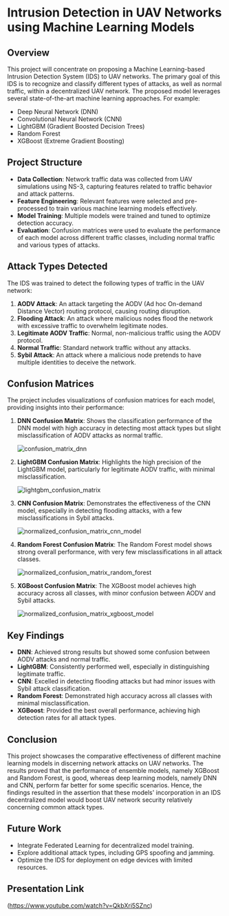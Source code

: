 
# Intrusion Detection in UAV Networks using Machine Learning Models

## Overview

This project will concentrate on proposing a Machine Learning-based Intrusion Detection System (IDS) to UAV networks. The primary goal of this IDS is to recognize and classify different types of attacks, as well as normal traffic, within a decentralized UAV network. The proposed model leverages several state-of-the-art machine learning approaches. For example:
- Deep Neural Network (DNN)
- Convolutional Neural Network (CNN)
- LightGBM (Gradient Boosted Decision Trees)
- Random Forest
- XGBoost (Extreme Gradient Boosting)

## Project Structure

- **Data Collection**: Network traffic data was collected from UAV simulations using NS-3, capturing features related to traffic behavior and attack patterns.
- **Feature Engineering**: Relevant features were selected and pre-processed to train various machine learning models effectively.
- **Model Training**: Multiple models were trained and tuned to optimize detection accuracy.
- **Evaluation**: Confusion matrices were used to evaluate the performance of each model across different traffic classes, including normal traffic and various types of attacks.

## Attack Types Detected

The IDS was trained to detect the following types of traffic in the UAV network:

1. **AODV Attack**: An attack targeting the AODV (Ad hoc On-demand Distance Vector) routing protocol, causing routing disruption.
2. **Flooding Attack**: An attack where malicious nodes flood the network with excessive traffic to overwhelm legitimate nodes.
3. **Legitimate AODV Traffic**: Normal, non-malicious traffic using the AODV protocol.
4. **Normal Traffic**: Standard network traffic without any attacks.
5. **Sybil Attack**: An attack where a malicious node pretends to have multiple identities to deceive the network.

## Confusion Matrices

The project includes visualizations of confusion matrices for each model, providing insights into their performance:

1. **DNN Confusion Matrix**: Shows the classification performance of the DNN model with high accuracy in detecting most attack types but slight misclassification of AODV attacks as normal traffic.

   ![confusion_matrix_dnn](https://github.com/user-attachments/assets/38f037a9-d8d8-4762-94b2-5175fb177a0e)
   
2. **LightGBM Confusion Matrix**: Highlights the high precision of the LightGBM model, particularly for legitimate AODV traffic, with minimal misclassification.

   ![lightgbm_confusion_matrix](https://github.com/user-attachments/assets/f488689f-3c61-4971-b902-83f60f5eec4c)

3. **CNN Confusion Matrix**: Demonstrates the effectiveness of the CNN model, especially in detecting flooding attacks, with a few misclassifications in Sybil attacks.

   ![normalized_confusion_matrix_cnn_model](https://github.com/user-attachments/assets/5cdcf311-d7aa-4a5b-bec7-e804c9639d82)

4. **Random Forest Confusion Matrix**: The Random Forest model shows strong overall performance, with very few misclassifications in all attack classes.

   ![normalized_confusion_matrix_random_forest](https://github.com/user-attachments/assets/21443cc3-d4a4-4c7c-9c3d-5176616241f3)

5. **XGBoost Confusion Matrix**: The XGBoost model achieves high accuracy across all classes, with minor confusion between AODV and Sybil attacks.

   ![normalized_confusion_matrix_xgboost_model](https://github.com/user-attachments/assets/802bbb66-ddd0-4a90-8826-12b5c56b099e)
   

## Key Findings

- **DNN**: Achieved strong results but showed some confusion between AODV attacks and normal traffic.
- **LightGBM**: Consistently performed well, especially in distinguishing legitimate traffic.
- **CNN**: Excelled in detecting flooding attacks but had minor issues with Sybil attack classification.
- **Random Forest**: Demonstrated high accuracy across all classes with minimal misclassification.
- **XGBoost**: Provided the best overall performance, achieving high detection rates for all attack types.

## Conclusion

This project showcases the comparative effectiveness of different machine learning models in discerning network attacks on UAV networks. The results proved that the performance of ensemble models, namely XGBoost and Random Forest, is good, whereas deep learning models, namely DNN and CNN, perform far better for some specific scenarios. Hence, the findings resulted in the assertion that these models' incorporation in an IDS decentralized model would boost UAV network security relatively concerning common attack types.
## Future Work

- Integrate Federated Learning for decentralized model training.
- Explore additional attack types, including GPS spoofing and jamming.
- Optimize the IDS for deployment on edge devices with limited resources.

## Presentation Link
(https://www.youtube.com/watch?v=QkbXri5SZnc)
